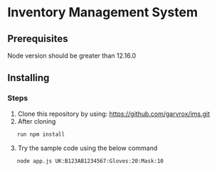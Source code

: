 # Inventory Management System

## Prerequisites
Node version should be greater than 12.16.0

## Installing

### Steps

1. Clone this repository by using: https://github.com/garvrox/ims.git
2. After cloning 
```diff
   run npm install
```
3. Try the sample code using the below command
```diff
   node app.js UK:B123AB1234567:Gloves:20:Mask:10
```
